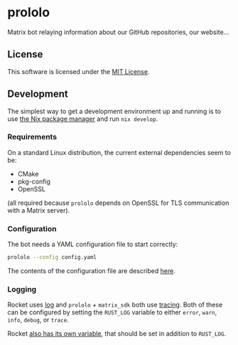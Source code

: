 # prololo

Matrix bot relaying information about our GitHub repositories, our website...

## License

This software is licensed under the [MIT
License](https://spdx.org/licenses/MIT.html).

## Development

The simplest way to get a development environment up and running is to use [the
Nix package manager](https://nixos.org) and run `nix develop`.

### Requirements

On a standard Linux distribution, the current external dependencies seem to be:

- CMake
- pkg-config
- OpenSSL

(all required because `prololo` depends on OpenSSL for TLS communication with a
Matrix server).

### Configuration

The bot needs a YAML configuration file to start correctly:

```sh
prololo --config config.yaml
```

The contents of the configuration file are described [here](./src/config.rs).

### Logging

Rocket uses [log](https://github.com/rust-lang/log) and `prololo` + `matrix_sdk`
both use [tracing](https://github.com/tokio-rs/tracing). Both of these can be
configured by setting the `RUST_LOG` variable to either `error`, `warn`, `info`,
`debug`, or `trace`.

Rocket [also has its own
variable](https://rocket.rs/v0.5-rc/guide/configuration/#overview), that should
be set in addition to `RUST_LOG`.
